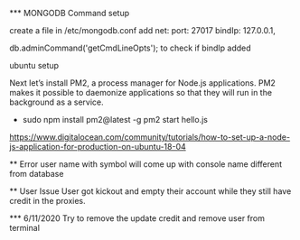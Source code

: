 
*** MONGODB Command setup

create a file in /etc/mongodb.conf
add 
net:
  port: 27017
  bindIp: 127.0.0.1,<youripaddress>


db.adminCommand('getCmdLineOpts'); 
to check if bindIp added


ubuntu setup

Next let’s install PM2, a process manager for Node.js applications. PM2 makes it possible to daemonize applications so that they will run in the background as a service.

- sudo npm install pm2@latest -g
pm2 start hello.js


https://www.digitalocean.com/community/tutorials/how-to-set-up-a-node-js-application-for-production-on-ubuntu-18-04


** Error
user name with symbol will come up with console name different from database

** User Issue
User got kickout and empty their account while they still have credit in the proxies.

*** 6/11/2020
Try to remove the update credit and remove user from terminal